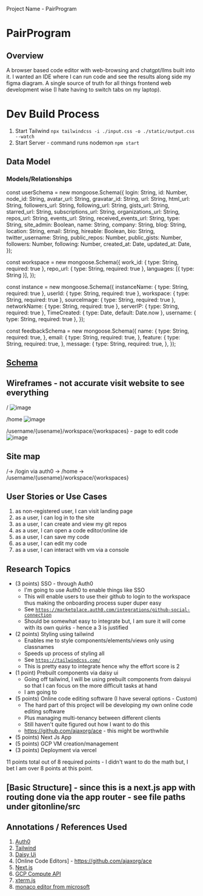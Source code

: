 Project Name - PairProgram

# PairProgram 

## Overview

A browser based code editor with web-browsing and chatgpt/llms built into it. I wanted an IDE where I can run code and see the results along side my figma diagram. A single source of truth for all things frontend web development wise (I hate having to switch tabs on my laptop).

# Dev Build Process
1. Start Tailwind
`npx tailwindcss -i ./input.css -o ./static/output.css --watch`
2. Start Server - command runs nodemon
`npm start`

## Data Model

### Models/Relationships

const userSchema = new mongoose.Schema({
  login: String,
  id: Number,
  node_id: String,
  avatar_url: String,
  gravatar_id: String,
  url: String,
  html_url: String,
  followers_url: String,
  following_url: String,
  gists_url: String,
  starred_url: String,
  subscriptions_url: String,
  organizations_url: String,
  repos_url: String,
  events_url: String,
  received_events_url: String,
  type: String,
  site_admin: Boolean,
  name: String,
  company: String,
  blog: String,
  location: String,
  email: String,
  hireable: Boolean,
  bio: String,
  twitter_username: String,
  public_repos: Number,
  public_gists: Number,
  followers: Number,
  following: Number,
  created_at: Date,
  updated_at: Date,
});

const workspace = new mongoose.Schema({
  work_id: { type: String, required: true },
  repo_url: { type: String, required: true },
  languages: [{ type: String }],
});

const instance = new mongoose.Schema({
  instanceName: { type: String, required: true },
  userId: { type: String, required: true },
  workspace: { type: String, required: true },
  sourceImage: { type: String, required: true },
  networkName: { type: String, required: true },
  serverIP: { type: String, required: true },
  TimeCreated: { type: Date, default: Date.now },
  username: { type: String, required: true },
});


const feedbackSchema = new mongoose.Schema({
  name: {
    type: String,
    required: true,
  },
  email: {
    type: String,
    required: true,
  },
  feature: {
    type: String,
    required: true,
  },
  message: {
    type: String,
    required: true,
  },
});


## [Schema]([db.mjs](https://github.com/nyu-csci-ua-0467-001-002-spring-2024/final-project-ArjunRajpal123/blob/master/gitonline/src/app/utils/models.ts)) 

## Wireframes - not accurate visit website to see everything

/
![image](https://github.com/nyu-csci-ua-0467-001-002-spring-2024/final-project-ArjunRajpal123/assets/81884929/ea7764bf-ae2d-4960-964d-524083761bd8)

/home
![image](https://github.com/nyu-csci-ua-0467-001-002-spring-2024/final-project-ArjunRajpal123/assets/81884929/b71f9565-77f6-4557-9cfb-3e982ff5080c)


/username/{usename}/workspace/{workspaces} - page to edit code
![image](https://github.com/nyu-csci-ua-0467-001-002-spring-2024/final-project-ArjunRajpal123/assets/81884929/45e7a629-daea-4e78-947e-e1bdd8601676)


## Site map

/->  /login via auth0 -> /home -> /username/{usename}/workspace/{workspaces}



## User Stories or Use Cases

1. as non-registered user, I can visit landing page
2. as a user, I can log in to the site
3. as a user, I can create and view my git repos
4. as a user, I can open a code editor/online ide
5. as a user, I can save my code
6. as a user, I can edit my code
7. as a user, I can interact with vm via a console

## Research Topics


* (3 points) SSO - through Auth0
    * I'm going to use Auth0 to enable things like SSO
    * This will enable users to use their github to login to the workspace thus making the onboarding process super duper easy
    * See <code>https://marketplace.auth0.com/integrations/github-social-connection</code>
    * Should be somewhat easy to integrate but, I am sure it will come with its own quirks - hence a 3 is justified 
* (2 points) Styling using tailwind 
  * Enables me to style components/elements/views only using classnames 
  * Speeds up process of styling all 
  * See <code>https://tailwindcss.com/</code>
  * This is pretty easy to integrate hence why the effort score is 2
* (1 point) Prebuilt components via daisy ui
  * Going off tailwind, I will be using prebuilt components from daisyui so that I can focus on the more difficult tasks at hand
  * I am going to 
* (5 points) Online code editing software (I have several options - Custom)
    * The hard part of this project will be developing my own online code editing software 
    * Plus managing multi-tenancy between different clients
    * Still haven't quite figured out how I want to do this
    * https://github.com/ajaxorg/ace - this might be worthwhile
* (5 points) Next Js App
* (5 points) GCP VM creation/management
* (3 points) Deployment via vercel
  

11 points total out of 8 required points  - I didn't want to do the math but, I bet I am over 8 points at this point.


## [Basic Structure] - since this is a next.js app with routing done via the app router - see file paths under gitonline/src 

## Annotations / References Used

1. [Auth0](https://marketplace.auth0.com/integrations/github-social-connection)
2. [Tailwind](https://tailwindcss.com/)
3. [Daisy Ui](https://tailwindcss.com/)
4. [Online Code Editors] - https://github.com/ajaxorg/ace
5. [Next.js](https://nextjs.org/)
6. [GCP Compute API](https://cloud.google.com/compute/docs/reference/rest/v1)
7. [xterm.js](https://xtermjs.org/)
8. [monaco editor from microsoft](https://github.com/microsoft/monaco-editor)

